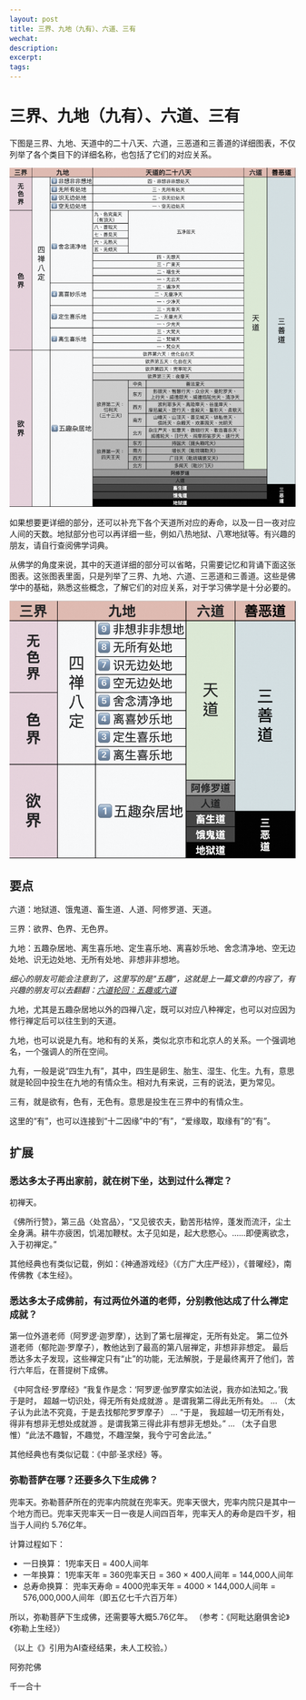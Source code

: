 ```yaml
---
layout: post
title: 三界、九地（九有）、六道、三有
wechat: 
description: 
excerpt: 
tags:
---
```


# 三界、九地（九有）、六道、三有

下图是三界、九地、天道中的二十八天、六道，三恶道和三善道的详细图表，不仅列举了各个类目下的详细名称，也包括了它们的对应关系。

![三界、九地、天道中的二十八天、六道，三恶道和三善道的详细图表](https://raw.githubusercontent.com/yuqianyi1001/yuqianyi1001.github.io/master/images/2025-10-02-22-52-56.png)

如果想要更详细的部分，还可以补充下各个天道所对应的寿命，以及一日一夜对应人间的天数。地狱部分也可以再详细一些，例如八热地狱、八寒地狱等。有兴趣的朋友，请自行查阅佛学词典。

从佛学的角度来说，其中的天道详细的部分可以省略，只需要记忆和背诵下面这张图表。这张图表里面，只是列举了三界、九地、六道、三恶道和三善道。这些是佛学中的基础，熟悉这些概念，了解它们的对应关系，对于学习佛学是十分必要的。

![](https://raw.githubusercontent.com/yuqianyi1001/yuqianyi1001.github.io/master/images/2025-10-02-22-54-04.png)

## 要点

六道：地狱道、饿鬼道、畜生道、人道、阿修罗道、天道。

三界：欲界、色界、无色界。

九地：五趣杂居地、离生喜乐地、定生喜乐地、离喜妙乐地、舍念清净地、空无边处地、识无边处地、无所有处地、非想非非想地。

*细心的朋友可能会注意到了，这里写的是“五趣”，这就是上一篇文章的内容了，有兴趣的朋友可以去翻翻：[六道轮回：五趣或六道](https://mp.weixin.qq.com/s/9Z5qe-2Ts3WapePuwDUp-w)*

九地，尤其是五趣杂居地以外的四禅八定，既可以对应八种禅定，也可以对应因为修行禅定后可以往生到的天道。

九地，也可以说是九有。地和有的关系，类似北京市和北京人的关系。一个强调地名，一个强调人的所在空间。

九有，一般是说“四生九有”，其中，四生是卵生、胎生、湿生、化生。九有，意思就是轮回中投生在九地的有情众生。相对九有来说，三有的说法，更为常见。

三有，就是欲有，色有，无色有。意思是投生在三界中的有情众生。

这里的“有”，也可以连接到“十二因缘”中的“有”，“爱缘取，取缘有”的“有”。

## 扩展

### 悉达多太子再出家前，就在树下坐，达到过什么禅定？

初禅天。

《佛所行赞》，第三品〈处宫品〉，“又见彼农夫，勤苦形枯悴，蓬发而流汗，尘土全身满。耕牛亦疲困，饥渴加鞭杖。太子见如是，起大悲愍心。……即便离欲念，入于初禅定。”

其他经典也有类似记载，例如：《神通游戏经》（《方广大庄严经》），《普曜经》，南传佛教《本生经》。

### 悉达多太子成佛前，有过两位外道的老师，分别教他达成了什么禅定成就？

第一位外道老师（阿罗逻·迦罗摩），达到了第七层禅定，无所有处定。
第二位外道老师（郁陀迦·罗摩子），教他达到了最高的第八层禅定，非想非非想定。
最后悉达多太子发现，这些禅定只有“止”的功能，无法解脱，于是最终离开了他们，苦行六年后，在菩提树下成佛。

《中阿含经·罗摩经》“我复作是念：‘阿罗逻·伽罗摩实如法说，我亦如法知之。’我于是时， 超越一切识处，得无所有处成就游 。是谓我第二得此无所有处。 … （太子认为此法不究竟，于是去找郁陀罗罗摩子） … “于是， 我超越一切无所有处，得非有想非无想处成就游 。是谓我第三得此非有想非无想处。” … （太子自思惟）“此法不趣智，不趣觉，不趣涅槃，我今宁可舍此法。”

其他经典也有类似记载：《中部·圣求经》等。

### 弥勒菩萨在哪？还要多久下生成佛？

兜率天。弥勒菩萨所在的兜率内院就在兜率天。兜率天很大，兜率内院只是其中一个地方而已。兜率天兜率天一日一夜是人间四百年，兜率天人的寿命是四千岁，相当于人间约 5.76亿年。

计算过程如下：
* 一日换算： 1兜率天日 = 400人间年
* 一年换算： 1兜率天年 = 360兜率天日 = 360 × 400人间年 = 144,000人间年
* 总寿命换算： 兜率天寿命 = 4000兜率天年 = 4000 × 144,000人间年 = 576,000,000人间年（即五亿七千六百万年）

所以，弥勒菩萨下生成佛，还需要等大概5.76亿年。
（参考：《阿毗达磨俱舍论》《弥勒上生经》）

（以上《》引用为AI查经结果，未人工校验。）

阿弥陀佛

千一合十

